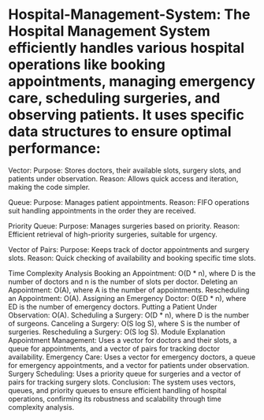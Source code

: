 # Hospital-Management-System: The Hospital Management System efficiently handles various hospital operations like booking appointments, managing emergency care, scheduling surgeries, and observing patients. It uses specific data structures to ensure optimal performance:

Vector:
Purpose: Stores doctors, their available slots, surgery slots, and patients under observation.
Reason: Allows quick access and iteration, making the code simpler.

Queue:
Purpose: Manages patient appointments.
Reason: FIFO operations suit handling appointments in the order they are received.

Priority Queue:
Purpose: Manages surgeries based on priority.
Reason: Efficient retrieval of high-priority surgeries, suitable for urgency.

Vector of Pairs:
Purpose: Keeps track of doctor appointments and surgery slots.
Reason: Quick checking of availability and booking specific time slots.

Time Complexity Analysis
Booking an Appointment: O(D * n), where D is the number of doctors and n is the number of slots per doctor.
Deleting an Appointment: O(A), where A is the number of appointments.
Rescheduling an Appointment: O(A).
Assigning an Emergency Doctor: O(ED * n), where ED is the number of emergency doctors.
Putting a Patient Under Observation: O(A).
Scheduling a Surgery: O(D * n), where D is the number of surgeons.
Canceling a Surgery: O(S log S), where S is the number of surgeries.
Rescheduling a Surgery: O(S log S).
Module Explanation
Appointment Management:
Uses a vector for doctors and their slots, a queue for appointments, and a vector of pairs for tracking doctor availability.
Emergency Care:
Uses a vector for emergency doctors, a queue for emergency appointments, and a vector for patients under observation.
Surgery Scheduling:
Uses a priority queue for surgeries and a vector of pairs for tracking surgery slots.
Conclusion:
The system uses vectors, queues, and priority queues to ensure efficient handling of hospital operations, confirming its robustness and scalability through time complexity analysis.
